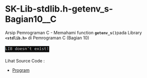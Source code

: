 # SK-Lib-stdlib.h-getenv_s-Bagian10__C
Arsip Pemrograman C - Memahami function <code><b>getenv_s()</b></code>pada Library <code><b>&lt;stdlib.h></b></code> di Pemrograman C (Bagian 10)<br><br>
<img src="https://github.com/RizkyKhapidsyah/SK-Lib-stdlib.h-getenv_s-Bagian10__C/blob/master/SK-Lib-stdlib.h-getenv_s-Bagian10__C/x64/result/001.PNG"><br><br>
Lihat Source Code : <br>
- <a href="https://github.com/RizkyKhapidsyah/SK-Lib-stdlib.h-getenv_s-Bagian10__C/blob/master/SK-Lib-stdlib.h-getenv_s-Bagian10__C/Source.c">Program</a>
